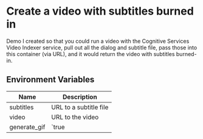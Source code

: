 # Create a video with subtitles burned in

Demo I created so that you could run a video with the Cognitive Services Video Indexer service, pull out all the dialog and subtitle file, pass those into this container (via URL), and it would return the video with subtitles burned-in.

## Environment Variables

|Name|Description|
|--|--|
|subtitles|URL to a subtitle file|
|video|URL to the video|
|generate_gif|`true|false` if you want to generate a 10 second GIF as well|